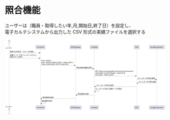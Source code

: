 # 照合機能

ユーザーは（職員・取得したい年,月,開始日,終了日）を設定し、<br>
電子カルテシステムから出力した CSV 形式の実績ファイルを選択する

<img src="../../diagrams-svg/sequence/CheckFlow/CheckFlow.svg" />
